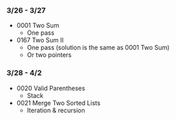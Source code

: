 ### 3/26 - 3/27
* 0001 Two Sum
    * One pass
* 0167 Two Sum II
    * One pass (solution is the same as 0001 Two Sum) 
    * Or two pointers 

### 3/28 - 4/2
* 0020 Valid Parentheses
   * Stack  
* 0021 Merge Two Sorted Lists
   * Iteration & recursion
